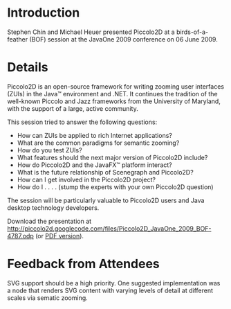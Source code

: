 # Introduction

Stephen Chin and Michael Heuer presented Piccolo2D at a birds-of-a-feather (BOF) session at the JavaOne 2009 conference on 06 June 2009.

# Details

Piccolo2D is an open-source framework for writing zooming user interfaces (ZUIs) in the Java™ environment and .NET. It continues the tradition of the well-known Piccolo and Jazz frameworks from the University of Maryland, with the support of a large, active community.

This session tried to answer the following questions:
  * How can ZUIs be applied to rich Internet applications?
  * What are the common paradigms for semantic zooming?
  * How do you test ZUIs?
  * What features should the next major version of Piccolo2D include?
  * How do Piccolo2D and the JavaFX™ platform interact?
  * What is the future relationship of Scenegraph and Piccolo2D?
  * How can I get involved in the Piccolo2D project?
  * How do I . . . . (stump the experts with your own Piccolo2D question)

The session will be particularly valuable to Piccolo2D users and Java desktop technology developers.

Download the presentation at http://piccolo2d.googlecode.com/files/Piccolo2D_JavaOne_2009_BOF-4787.odp (or [PDF version](http://piccolo2d.googlecode.com/files/Piccolo2D_JavaOne_2009_BOF-4787.pdf)).

# Feedback from Attendees

SVG support should be a high priority.  One suggested implementation was a node that renders SVG content with varying levels of detail at different scales via sematic zooming.